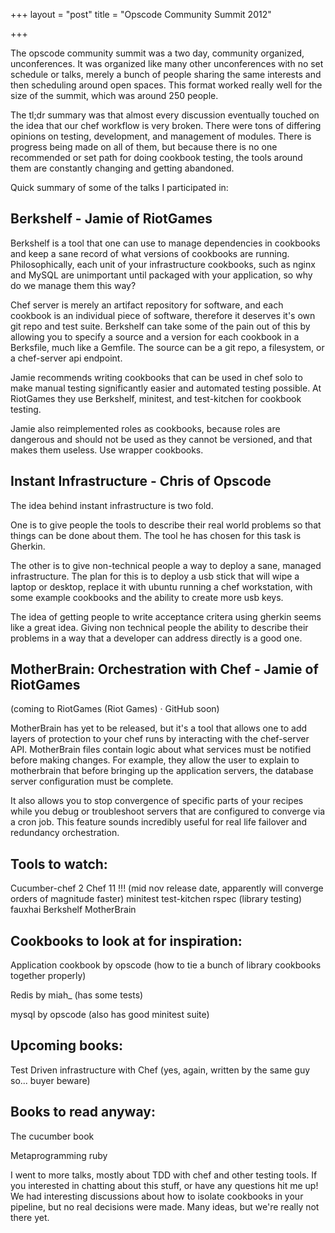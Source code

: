 +++
layout = "post"
title = "Opscode Community Summit 2012"

+++

The opscode community summit was a two day, community organized, unconferences. It was organized like many other unconferences with no set schedule or talks, merely a bunch of people sharing the same interests and then scheduling around open spaces. This format worked really well for the size of the summit, which was around 250 people.

The tl;dr summary was that almost every discussion eventually touched on the idea that our chef workflow is very broken. There were tons of differing opinions on testing, development, and management of modules. There is progress being made on all of them, but because there is no one recommended or set path for doing cookbook testing, the tools around them are constantly changing and getting abandoned.

Quick summary of some of the talks I participated in:

## Berkshelf - Jamie of RiotGames

Berkshelf is a tool that one can use to manage dependencies in cookbooks and keep a sane record of what versions of cookbooks are running. Philosophically, each unit of your infrastructure cookbooks, such as nginx and MySQL are unimportant until packaged with your application, so why do we manage them this way?

Chef server is merely an artifact repository for software, and each cookbook is an individual piece of software, therefore it deserves it's own git repo and test suite. Berkshelf can take some of the pain out of this by allowing you to specify a source and a version for each cookbook in a Berksfile, much like a Gemfile. The source can be a git repo, a filesystem, or a chef-server api endpoint.

Jamie recommends writing cookbooks that can be used in chef solo to make manual testing significantly easier and automated testing possible. At RiotGames they use Berkshelf, minitest, and test-kitchen for cookbook testing.

Jamie also reimplemented roles as cookbooks, because roles are dangerous and should not be used as they cannot be versioned, and that makes them useless. Use wrapper cookbooks.

## Instant Infrastructure - Chris of Opscode

The idea behind instant infrastructure is two fold.

One is to give people the tools to describe their real world problems so that things can be done about them. The tool he has chosen for this task is Gherkin.

The other is to give non-technical people a way to deploy a sane, managed infrastructure. The plan for this is to deploy a usb stick that will wipe a laptop or desktop, replace it with ubuntu running a chef workstation, with some example cookbooks and the ability to create more usb keys.

The idea of getting people to write acceptance critera using gherkin seems like a great idea. Giving non technical people the ability to describe their problems in a way that a developer can address directly is a good one.

## MotherBrain: Orchestration with Chef - Jamie of RiotGames

(coming to RiotGames (Riot Games) · GitHub soon)

MotherBrain has yet to be released, but it's a tool that allows one to add layers of protection to your chef runs by interacting with the chef-server API. MotherBrain files contain logic about what services must be notified before making changes. For example, they allow the user to explain to motherbrain that before bringing up the application servers, the database server configuration must be complete.

It also allows you to stop convergence of specific parts of your recipes while you debug or troubleshoot servers that are configured to converge via a cron job. This feature sounds incredibly useful for real life failover and redundancy orchestration.

## Tools to watch:
 
Cucumber-chef 2
Chef 11 !!! (mid nov release date, apparently will converge orders of magnitude faster)
minitest
test-kitchen
rspec (library testing)
fauxhai
Berkshelf
MotherBrain

## Cookbooks to look at for inspiration:

Application cookbook by opscode (how to tie a bunch of library cookbooks together properly)

Redis by miah_ (has some tests)

mysql by opscode (also has good minitest suite)

## Upcoming books:

Test Driven infrastructure with Chef (yes, again, written by the same guy so... buyer beware)

## Books to read anyway:

The cucumber book

Metaprogramming ruby

I went to more talks, mostly about TDD with chef and other testing tools. If you interested in chatting about this stuff, or have any questions hit me up! We had interesting discussions about how to isolate cookbooks in your pipeline, but no real decisions were made. Many ideas, but we're really not there yet.
